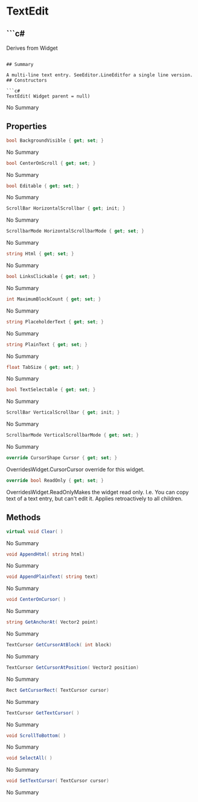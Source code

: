 # TextEdit

## ```c#
Derives from Widget
```

## Summary

A multi-line text entry. SeeEditor.LineEditfor a single line version.
## Constructors

```c#
TextEdit( Widget parent = null) 
```
No Summary
## Properties

```c#
bool BackgroundVisible { get; set; } 
```
No Summary
```c#
bool CenterOnScroll { get; set; } 
```
No Summary
```c#
bool Editable { get; set; } 
```
No Summary
```c#
ScrollBar HorizontalScrollbar { get; init; } 
```
No Summary
```c#
ScrollbarMode HorizontalScrollbarMode { get; set; } 
```
No Summary
```c#
string Html { get; set; } 
```
No Summary
```c#
bool LinksClickable { get; set; } 
```
No Summary
```c#
int MaximumBlockCount { get; set; } 
```
No Summary
```c#
string PlaceholderText { get; set; } 
```
No Summary
```c#
string PlainText { get; set; } 
```
No Summary
```c#
float TabSize { get; set; } 
```
No Summary
```c#
bool TextSelectable { get; set; } 
```
No Summary
```c#
ScrollBar VerticalScrollbar { get; init; } 
```
No Summary
```c#
ScrollbarMode VerticalScrollbarMode { get; set; } 
```
No Summary
```c#
override CursorShape Cursor { get; set; } 
```
OverridesWidget.CursorCursor override for this widget.
```c#
override bool ReadOnly { get; set; } 
```
OverridesWidget.ReadOnlyMakes the widget read only. I.e. You can copy text of a text entry, but can't edit it.
Applies retroactively to all children.
## Methods

```c#
virtual void Clear( ) 
```
No Summary
```c#
void AppendHtml( string html) 
```
No Summary
```c#
void AppendPlainText( string text) 
```
No Summary
```c#
void CenterOnCursor( ) 
```
No Summary
```c#
string GetAnchorAt( Vector2 point) 
```
No Summary
```c#
TextCursor GetCursorAtBlock( int block) 
```
No Summary
```c#
TextCursor GetCursorAtPosition( Vector2 position) 
```
No Summary
```c#
Rect GetCursorRect( TextCursor cursor) 
```
No Summary
```c#
TextCursor GetTextCursor( ) 
```
No Summary
```c#
void ScrollToBottom( ) 
```
No Summary
```c#
void SelectAll( ) 
```
No Summary
```c#
void SetTextCursor( TextCursor cursor) 
```
No Summary
